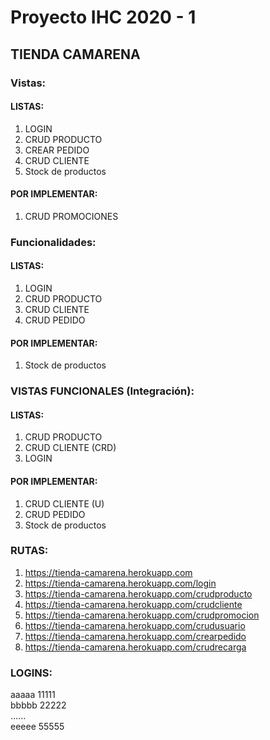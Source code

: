# Proyecto IHC 2020 - 1
## TIENDA CAMARENA
### Vistas:
#### LISTAS: 
1. LOGIN
1. CRUD PRODUCTO
1. CREAR PEDIDO
1. CRUD CLIENTE
1. Stock de productos
#### POR IMPLEMENTAR:
1. CRUD PROMOCIONES

### Funcionalidades:
#### LISTAS: 
1. LOGIN
1. CRUD PRODUCTO
1. CRUD CLIENTE
1. CRUD PEDIDO
#### POR IMPLEMENTAR:
1. Stock de productos


### VISTAS FUNCIONALES (Integración):
#### LISTAS: 
1. CRUD PRODUCTO
1. CRUD CLIENTE (CRD)
1. LOGIN
#### POR IMPLEMENTAR:
1. CRUD CLIENTE (U)
1. CRUD PEDIDO
1. Stock de productos



### RUTAS:
1. https://tienda-camarena.herokuapp.com
1. https://tienda-camarena.herokuapp.com/login
1. https://tienda-camarena.herokuapp.com/crudproducto
1. https://tienda-camarena.herokuapp.com/crudcliente
1. https://tienda-camarena.herokuapp.com/crudpromocion
1. https://tienda-camarena.herokuapp.com/crudusuario
1. https://tienda-camarena.herokuapp.com/crearpedido
1. https://tienda-camarena.herokuapp.com/crudrecarga


### LOGINS:
aaaaa 11111 <br /> 
bbbbb 22222 <br /> 
...... <br /> 
eeeee 55555
